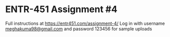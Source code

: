 # ENTR-451 Assignment #4

Full instructions at https://entr451.com/assignment-4/
Log in with username meghakuma98@gmail.com and password 123456 for sample uploads
